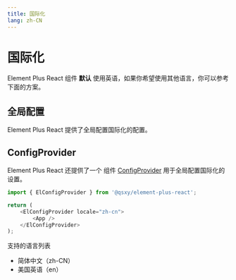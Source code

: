 ```yaml
---
title: 国际化
lang: zh-CN
---
```


# 国际化

Element Plus React 组件 **默认** 使用英语，如果你希望使用其他语言，你可以参考下面的方案。

## 全局配置

Element Plus React 提供了全局配置国际化的配置。

## ConfigProvider

Element Plus React 还提供了一个 组件 [ConfigProvider](/components/config-provider) 用于全局配置国际化的设置。

```ts [App.tsx]
import { ElConfigProvider } from '@qsxy/element-plus-react';

return (
    <ElConfigProvider locale="zh-cn">
        <App />
    </ElConfigProvider>
);
```

<!-- ## 日期和时间本地化

我们使用 [Day.js](https://day.js.org/docs/en/i18n/i18n) 库来管理组件的日期和时间，例如 `DatePicker`。 必须在 Day.js 中设置一个适当的区域，以便使国际化充分发挥作用。 您必须分开导入 Day.js 的区域设置。

```ts
import 'dayjs/locale/zh-cn';
``` -->

<!-- 完整文档详见： [ConfigProvider](/component/config-provider) -->

<ElLink href="https://github.com/ahqsluoye/element-plus-react/tree/main/src/locale">支持的语言列表</ElLink>

<ul class="language-list">
  <li>简体中文（zh-CN）</li>
  <li>美国英语（en）</li>
  <!-- <li>阿塞拜疆语（az）</li>
  <li>德语（de）</li>
  <li>葡萄牙语（pt）</li>
  <li>西班牙语（es）</li>
  <li>丹麦语（da）</li>
  <li>法语（fr）</li>
  <li>挪威语（nb-NO）</li>
  <li>繁体中文（zh-tw）</li>
  <li>意大利语（it）</li>
  <li>韩语（ko）</li>
  <li>日语（ja）</li>
  <li>荷兰语（nl）</li>
  <li>越南语（vi）</li>
  <li>俄语（ru）</li>
  <li>土耳其语（tr）</li>
  <li>巴西葡萄牙语（pt-br）</li>
  <li>波斯语（fa）</li>
  <li>泰语（th）</li>
  <li>印度尼西亚语（id）</li>
  <li>保加利亚语（bg）</li>
  <li>普什图语（pa）</li>
  <li>波兰语（pl）</li>
  <li>芬兰语（fi）</li>
  <li>瑞典语（sv）</li>
  <li>希腊语（el）</li>
  <li>斯洛伐克语（sk）</li>
  <li>加泰罗尼亚语（ca）</li>
  <li>捷克语（cs）</li>
  <li>乌克兰语（uk）</li>
  <li>土库曼语（tk）</li>
  <li>泰米尔语（ta）</li>
  <li>拉脱维亚语（lv）</li>
  <li>南非荷兰语（af）</li>
  <li>爱沙尼亚语（et）</li>
  <li>斯洛文尼亚语（sl）</li>
  <li>阿拉伯语（ar）</li>
  <li>希伯来语（he）</li>
  <li>立陶宛语（lt）</li>
  <li>蒙古语（mn）</li>
  <li>哈萨克语（kk）</li>
  <li>匈牙利语（hu）</li>
  <li>罗马尼亚语（ro）</li>
  <li>库尔德语（ku）</li>
  <li>库尔德语 (ckb)</li>
  <li>维吾尔语 (ug-cn)</li>
  <li>高棉语 (km)</li>
  <li>塞尔维亚语 (sr)</li>
  <li>巴斯克语 (eu)</li>
  <li>吉尔吉斯语 (ky)</li>
  <li>亚美尼亚语 (hy-am)</li>
  <li>克罗地亚语（hr）</li>
  <li>世界语 (eo)</li>
  <li>孟加拉语 (bn)</li>
  <li>马来语 (ms)</li>
  <li>马达加斯加 (mg)</li>
  <li>斯瓦希里语(sw)</li>
  <li>乌兹别克语 (uz-uz)</li>
  <li>Egyptian Arabic (ar-eg)</li>
  <li>缅甸语 (my)</li>
  <li>印地语 (hi)</li>
  <li>挪威语 (no)</li>
  <li>中国香港 (zh-hk)</li>
  <li>中国澳门 (zh-mo)</li>
  <li>泰卢固语 (te)</li> -->
</ul>

<style>
  .language-list {
    list-style: disc
  }
</style>
